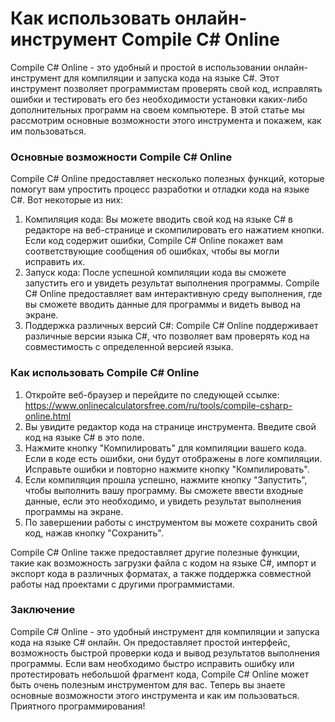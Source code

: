 Как использовать онлайн-инструмент Compile C# Online
====================================================

Compile C# Online - это удобный и простой в использовании онлайн-инструмент для компиляции и запуска кода на языке C#. Этот инструмент позволяет программистам проверять свой код, исправлять ошибки и тестировать его без необходимости установки каких-либо дополнительных программ на своем компьютере. В этой статье мы рассмотрим основные возможности этого инструмента и покажем, как им пользоваться.

### Основные возможности Compile C# Online

Compile C# Online предоставляет несколько полезных функций, которые помогут вам упростить процесс разработки и отладки кода на языке C#. Вот некоторые из них:

1. Компиляция кода: Вы можете вводить свой код на языке C# в редакторе на веб-странице и скомпилировать его нажатием кнопки. Если код содержит ошибки, Compile C# Online покажет вам соответствующие сообщения об ошибках, чтобы вы могли исправить их.
2. Запуск кода: После успешной компиляции кода вы сможете запустить его и увидеть результат выполнения программы. Compile C# Online предоставляет вам интерактивную среду выполнения, где вы сможете вводить данные для программы и видеть вывод на экране.
3. Поддержка различных версий C#: Compile C# Online поддерживает различные версии языка C#, что позволяет вам проверять код на совместимость с определенной версией языка.

### Как использовать Compile C# Online

1. Откройте веб-браузер и перейдите по следующей ссылке: <https://www.onlinecalculatorsfree.com/ru/tools/compile-csharp-online.html>
2. Вы увидите редактор кода на странице инструмента. Введите свой код на языке C# в это поле.
3. Нажмите кнопку "Компилировать" для компиляции вашего кода. Если в коде есть ошибки, они будут отображены в логе компиляции. Исправьте ошибки и повторно нажмите кнопку "Компилировать".
4. Если компиляция прошла успешно, нажмите кнопку "Запустить", чтобы выполнить вашу программу. Вы сможете ввести входные данные, если это необходимо, и увидеть результат выполнения программы на экране.
5. По завершении работы с инструментом вы можете сохранить свой код, нажав кнопку "Сохранить".

Compile C# Online также предоставляет другие полезные функции, такие как возможность загрузки файла с кодом на языке C#, импорт и экспорт кода в различных форматах, а также поддержка совместной работы над проектами с другими программистами.

### Заключение

Compile C# Online - это удобный инструмент для компиляции и запуска кода на языке C# онлайн. Он предоставляет простой интерфейс, возможность быстрой проверки кода и вывод результатов выполнения программы. Если вам необходимо быстро исправить ошибку или протестировать небольшой фрагмент кода, Compile C# Online может быть очень полезным инструментом для вас. Теперь вы знаете основные возможности этого инструмента и как им пользоваться. Приятного программирования!